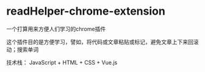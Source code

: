 # readHelper-chrome-extension
一个打算用来方便人们学习的chrome插件

这个插件目的是方便学习，譬如，将代码或文章粘贴或标记，避免文章上下来回滚动；搜索单词

技术栈： JavaScript + HTML + CSS + Vue.js